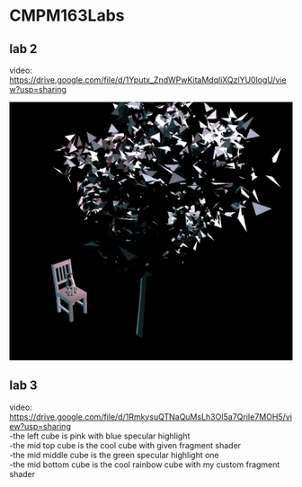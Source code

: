 # CMPM163Labs

## lab 2 
video: https://drive.google.com/file/d/1Yputx_ZndWPwKitaMdqliXQzlYU0logU/view?usp=sharing  

![](lab2/screenshot.png)  

## lab 3
video: https://drive.google.com/file/d/1RmkysuQTNaQuMsLh3OI5a7QriIe7MOH5/view?usp=sharing  
-the left cube is pink with blue specular highlight  
-the mid top cube is the cool cube with given fragment shader  
-the mid middle cube is the green specular highlight one  
-the mid bottom cube is the cool rainbow cube with my custom fragment shader  
